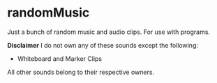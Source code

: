 # randomMusic
Just a bunch of random music and audio clips. For use with programs.

**Disclaimer**
I do not own any of these sounds except the following:
  - Whiteboard and Marker Clips

All other sounds belong to their respective owners.
